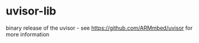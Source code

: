 uvisor-lib
==========

binary release of the uvisor - see https://github.com/ARMmbed/uvisor for more information
